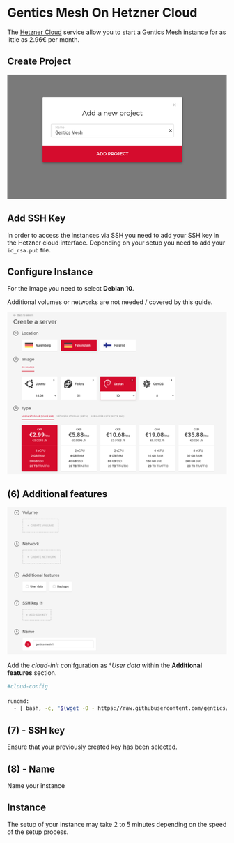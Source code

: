 # Gentics Mesh On Hetzner Cloud

The [Hetzner Cloud](https://www.hetzner.com/cloud) service allow you to start a Gentics Mesh instance for as little as 2.96€ per month.

## Create Project

![Step 1](step-1.png "Hetzner Cloud Step 1")

## Add SSH Key

In order to access the instances via SSH you need to add your SSH key in the Hetzner cloud interface. Depending on your setup you need to add your `id_rsa.pub` file.

## Configure Instance


For the Image you need to select **Debian 10**.

Additional volumes or networks are not needed / covered by this guide.

![Step 2](step-2.png "Hetzner Cloud Step 2")

## (6) Additional features

![Step 2.1](step-2.1.png "Hetzner Cloud Step 2.1")

Add the *cloud-init* conifguration as **User data* within the **Additional features** section.

```bash
#cloud-config

runcmd:
  - [ bash, -c, "$(wget -O - https://raw.githubusercontent.com/gentics/mesh-ops/master/aws-lightsail/launch-script.sh)"]
```

## (7) - SSH key

Ensure that your previously created key has been selected.

## (8) - Name

Name your instance

## Instance 

The setup of your instance may take 2 to 5 minutes depending on the speed of the setup process.

